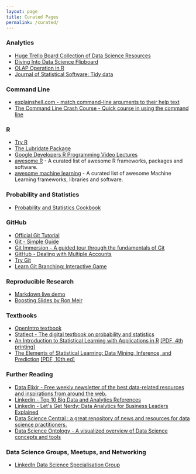 ```yaml
---
layout: page
title: Curated Pages
permalink: /curated/
---
```


### Analytics

- [Huge Trello Board Collection of Data Science Resources](https://trello.com/b/rbpEfMld/data-science)
- [Diving Into Data Science Flipboard](https://flipboard.com/@thiakx/diving-into-data-science-5823ectuy)
- [OLAP Operation in R](http://architects.dzone.com/articles/olap-operation-r)
- [Journal of Statistical Software: Tidy data](http://www.jstatsoft.org/v59/i10/paper)

### Command Line

- [explainshell.com - match command-line arguments to their help text](http://explainshell.com/)
- [The Command Line Crash Course - Quick course in using the command line](http://cli.learncodethehardway.org/book/)

### R

- [Try R](http://tryr.codeschool.com/)
- [The Lubridate Package](http://www.jstatsoft.org/v40/i03/paper)
- [Google Developers R Programming Video Lectures](http://www.r-bloggers.com/google-developers-r-programming-video-lectures/)
- [awesome R](https://github.com/qinwf/awesome-R) - A curated list of awesome R frameworks, packages and software. 
- [awesome machine learning](https://github.com/josephmisiti/awesome-machine-learning#r) - A curated list of awesome Machine Learning frameworks, libraries and software. 

### Probability and Statistics

- [Probability and Statistics Cookbook](http://matthias.vallentin.net/probability-and-statistics-cookbook/)

### GitHub

- [Official Git Tutorial](http://git-scm.com/docs/gittutorial)
- [Git - Simple Guide](http://rogerdudler.github.io/git-guide/)
- [Git Immersion - A guided tour through the fundamentals of Git](http://gitimmersion.com/)
- [GitHub - Dealing with Multiple Accounts](http://hmkcode.com/git-tutorial/how-to-deal-with-multiple-github-accounts-on-one-computer/)
- [Try Git](https://try.github.io/levels/1/challenges/1)
- [Learn Git Branching: Interactive Game](http://pcottle.github.com/learnGitBranching/)

### Reproducible Research
- [Markdown live demo](http://markdown-here.com/livedemo.html)
- [Boosting Slides by Ron Meir](https://github.com/Aratinga/Misc/blob/master/BoostingTutorial.pdf) 

### Textbooks
- [OpenIntro textbook](https://www.openintro.org/stat/textbook.php)
- [Statlect - The digital textbook on probability and statistics](http://www.statlect.com/)
- [An Introduction to Statistical Learning with Applications in R](http://www-bcf.usc.edu/~gareth/ISL/) [[PDF, 4th printing]](http://www-bcf.usc.edu/~gareth/ISL/ISLR%20Fourth%20Printing.pdf)
- [The Elements of Statistical Learning: Data Mining, Inference, and Prediction](http://statweb.stanford.edu/~tibs/ElemStatLearn/) [[PDF, 10th ed]](http://statweb.stanford.edu/~tibs/ElemStatLearn/printings/ESLII_print10.pdf)

### Further Reading

- [Data Elixir - Free weekly newsletter of the best data-related resources and inspirations from around the web.](http://dataelixir.com/?referred=true)
- [Linkedin - Top 10 Big Data and Analytics References](https://www.linkedin.com/pulse/article/20140810194033-111366377-top-10-big-data-and-analytics-references)
- [Linkedin - Let's Get Nerdy: Data Analytics for Business Leaders Explained](https://www.linkedin.com/pulse/article/20140918162814-111366377-let-s-get-nerdy-data-analytics-for-business-leaders-explained)
- [Data Science Central : a great repository of news and resources for data science practitioners.](http://www.datasciencecentral.com)
- [Data Science Ontology - A visualized overview of Data Science concepts and tools](http://datascienceontology.com/)

### Data Science Groups, Meetups, and Networking

- [LinkedIn Data Science Specialisation Group](https://www.linkedin.com/groups/Coursera-Specialization-Data-Science-7495000?home=&gid=7495000&trk=anet_ug_hm&goback=%2Egmp_7495000)

